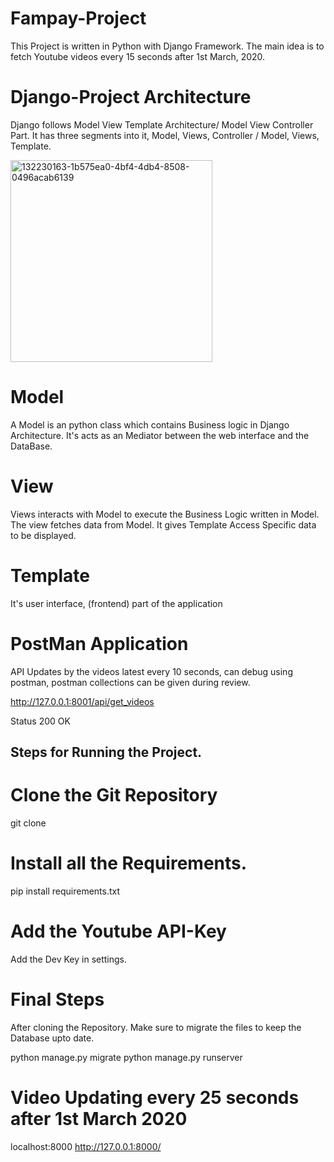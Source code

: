 # Fampay-Project

This Project is written in Python with Django Framework.
The main idea is to fetch Youtube videos every 15 seconds after 1st March, 2020.

# Django-Project Architecture

Django follows Model View Template Architecture/ Model View Controller Part. It has three segments into it, Model, Views, Controller / Model, Views, Template.

<img width="323" alt="132230163-1b575ea0-4bf4-4db4-8508-0496acab6139" src="https://user-images.githubusercontent.com/19856958/132262297-33d9d9a9-3a3a-4bfa-88e4-2dcd5d33279a.png">

# Model

A Model is an python class which contains Business logic in Django Architecture. It's acts as an Mediator between the web interface and the DataBase.

# View

Views interacts with Model to execute the Business Logic written in Model. The view fetches data from Model. It gives Template Access Specific data to be displayed.

# Template

It's user interface, (frontend) part of the application

# PostMan Application

API Updates by the videos latest every 10 seconds, can debug using postman, postman collections can be given during review.

http://127.0.0.1:8001/api/get_videos

Status	200 OK

## Steps for Running the Project.

# Clone the Git Repository

git clone 

# Install all the Requirements.

pip install requirements.txt

# Add the Youtube API-Key

Add the Dev Key in settings.

# Final Steps

After cloning the Repository.
Make sure to migrate the files to keep the Database upto date.

python manage.py migrate
python manage.py runserver

# Video Updating every 25 seconds after 1st March 2020

localhost:8000
http://127.0.0.1:8000/

